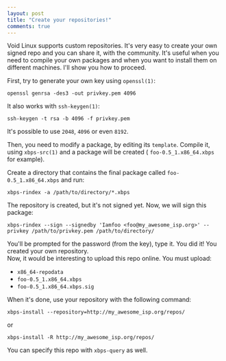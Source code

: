 ```yaml
---
layout: post
title: "Create your repositories!"
comments: true
---
```


Void Linux supports custom repositories. It's very easy to create your own signed repo
and you can share it, with the community. It's useful when you need to compile
your own packages and when you want to install them on different machines.
I'll show you how to proceed.

First, try to generate your own key using `openssl(1)`:

	openssl genrsa -des3 -out privkey.pem 4096

It also works with `ssh-keygen(1)`:

	ssh-keygen -t rsa -b 4096 -f privkey.pem

It's possible to use `2048`, `4096` or even `8192`.

Then, you need to modify a package, by editing its `template`. Compile it, using `xbps-src(1)` and a
package will be created ( `foo-0.5_1.x86_64.xbps` for example).

Create a directory that contains the final package called `foo-0.5_1.x86_64.xbps` and run:

	xbps-rindex -a /path/to/directory/*.xbps

The repository is created, but it's not signed yet. Now, we will sign this package:

	xbps-rindex --sign --signedby 'Iamfoo <foo@my_awesome_isp.org>' --privkey /path/to/privkey.pem /path/to/directory/

You'll be prompted for the password (from the key), type it. You did it! You created your own repository.  
Now, it would be interesting to upload this repo online. You must upload:

- `x86_64-repodata`
- `foo-0.5_1.x86_64.xbps`
- `foo-0.5_1.x86_64.xbps.sig`

When it's done, use your repository with the following command:

	xbps-install --repository=http://my_awesome_isp.org/repos/

or

	xbps-install -R http://my_awesome_isp.org/repos/

You can specify this repo with `xbps-query` as well.
